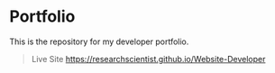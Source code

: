 # Portfolio

This is the repository for my developer portfolio.

> Live Site https://researchscientist.github.io/Website-Developer
